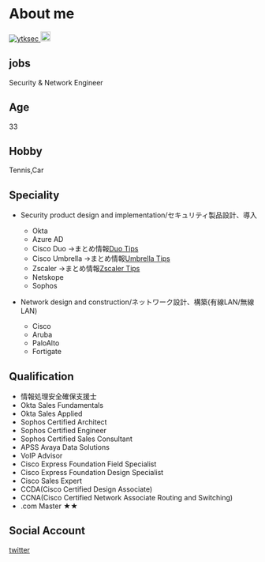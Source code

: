 # About me

<p align="left"> 
  <a href="https://github.com/ytksec/ytksec/">
    <img src="https://komarev.com/ghpvc/?username=ytksec" alt="ytksec" />
  </a>
  <a href="http://twitter.com/ytksec">
    <img height="20" src="https://img.shields.io/twitter/follow/ytksec?label=Twitter&logo=twitter&style=flat" />
  </a>
</p>


## jobs

Security & Network Engineer

## Age

33

## Hobby

Tennis,Car

## Speciality

+ Security product design and implementation/セキュリティ製品設計、導入  
  + Okta  
  + Azure AD  
  + Cisco Duo       →まとめ情報[Duo Tips](https://github.com/ytksec/CiscoDuo-Tips)
  + Cisco Umbrella  →まとめ情報[Umbrella Tips](https://github.com/ytksec/CiscoUmbrella-Tips)
  + Zscaler         →まとめ情報[Zscaler Tips](https://github.com/ytksec/Zscaler-Tips)
  + Netskope  
  + Sophos  

+ Network design and construction/ネットワーク設計、構築(有線LAN/無線LAN)    
  + Cisco  
  + Aruba  
  + PaloAlto  
  + Fortigate  
  
## Qualification

+ 情報処理安全確保支援士
+ Okta Sales Fundamentals  
+ Okta Sales Applied  
+ Sophos Certified Architect  
+ Sophos Certified Engineer  
+ Sophos Certified Sales Consultant  
+ APSS Avaya Data Solutions  
+ VoIP Advisor  
+ Cisco Express Foundation Field Specialist  
+ Cisco Express Foundation Design Specialist  
+ Cisco Sales Expert  
+ CCDA(Cisco Certified Design Associate)  
+ CCNA(Cisco Certified Network Associate Routing and Switching)  
+ .com Master ★★  

## Social Account

  [twitter](https://twitter.com/ytksec)


